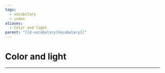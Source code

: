 ```yaml
---
tags:
  - vocabulary
  - index
aliases:
  - Color and light
parent: "[[d-vocabulary|Vocabulary]]"
---
```

# Color and light
---
